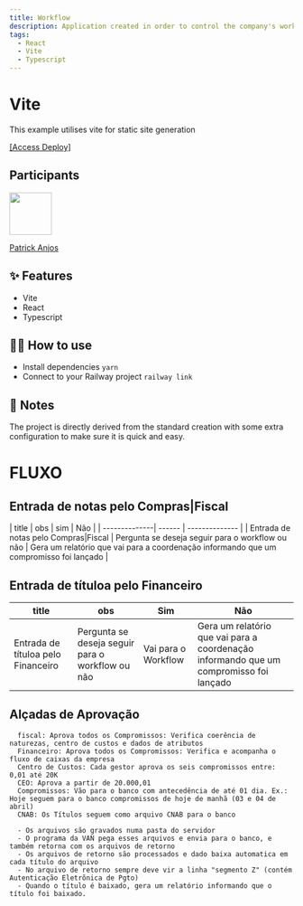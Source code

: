 ```yaml
---
title: Workflow
description: Application created in order to control the company's workflow
tags:
  - React
  - Vite
  - Typescript
---
```


# Vite
This example utilises vite for static site generation

[[Access Deploy]](https://workflow-app-production.up.railway.app/)

## Participants

[<img src="https://avatars.githubusercontent.com/u/69186374?v=4" width="75px;"/>](https://github.com/setxpro)

[Patrick Anjos](https://github.com/setxpro)

## ✨ Features

- Vite
- React
- Typescript

## 💁‍♀️ How to use

- Install dependencies `yarn`
- Connect to your Railway project `railway link`

## 📝 Notes

The project is directly derived from the standard creation with some extra configuration to make sure it is quick and easy.


# FLUXO 
## Entrada de notas pelo Compras|Fiscal
<!-- ```
  title: Entrada de notas pelo Compras|Fiscal
  obs: Pergunta se deseja seguir para o workflow ou não
  sim: Vai para o Workflow
  não: Gera um relatório que vai para a coordenação informando que um compromisso foi lançado
``` -->

| title        | obs | sim       | Não |
| --------------| ------ | -------------- |
| Entrada de notas pelo Compras|Fiscal     | Pergunta se deseja seguir para o workflow ou não   | Gera um relatório que vai para a coordenação informando que um compromisso foi lançado    |

## Entrada de títuloa pelo Financeiro

|title|obs|Sim|Não|
|-----|----|----|---|
|Entrada de títuloa pelo Financeiro|Pergunta se deseja seguir para o workflow ou não|Vai para o Workflow|Gera um relatório que vai para a coordenação informando que um compromisso foi lançado|

<!-- ```
  title: Entrada de títuloa pelo Financeiro
  obs: Pergunta se deseja seguir para o workflow ou não
  sim: Vai para o Workflow
  não: Gera um relatório que vai para a coordenação informando que um compromisso foi lançado
``` -->

## Alçadas de Aprovação
```
  fiscal: Aprova todos os Compromissos: Verifica coerência de naturezas, centro de custos e dados de atributos
  Financeiro: Aprova todos os Compromissos: Verifica e acompanha o fluxo de caixas da empresa
  Centro de Custos: Cada gestor aprova os seis compromissos entre: 0,01 até 20K
  CEO: Aprova a partir de 20.000,01
  Compromissos: Vão para o banco com antecedência de até 01 dia. Ex.: Hoje seguem para o banco compromissos de hoje de manhã (03 e 04 de abril)
  CNAB: Os Títulos seguem como arquivo CNAB para o banco
```

```
  - Os arquivos são gravados numa pasta do servidor
  - O programa da VAN pega esses arquivos e envia para o banco, e também retorna com os arquivos de retorno
  - Os arquivos de retorno são processados e dado baixa automatica em cada título do arquivo
  - No arquivo de retorno sempre deve vir a linha "segmento Z" (contém Autenticação Eletrõnica de Pgto)
  - Quando o título é baixado, gera um relatório informando que o título foi baixado.

```